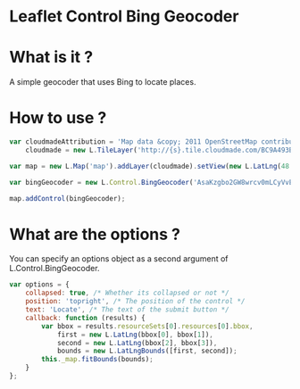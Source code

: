 Leaflet Control Bing Geocoder
=============================

# What is it ?
A simple geocoder that uses Bing to locate places.

# How to use ?
```javascript
var cloudmadeAttribution = 'Map data &copy; 2011 OpenStreetMap contributors, Imagery &copy; 2011 CloudMade',
    cloudmade = new L.TileLayer('http://{s}.tile.cloudmade.com/BC9A493B41014CAABB98F0471D759707/997/256/{z}/{x}/{y}.png', {attribution: cloudmadeAttribution});

var map = new L.Map('map').addLayer(cloudmade).setView(new L.LatLng(48.5, 2.5), 15);

var bingGeocoder = new L.Control.BingGeocoder('AsaKzgbo2GW8wrcv0mLCyVvEx2Q8V1N54Gpmizw-fzHIKOAjAMMy4TdNfKdS71vs');

map.addControl(bingGeocoder);
```

# What are the options ?
You can specify an options object as a second argument of L.Control.BingGeocoder.
```javascript
var options = {
    collapsed: true, /* Whether its collapsed or not */
    position: 'topright', /* The position of the control */
    text: 'Locate', /* The text of the submit button */
    callback: function (results) {
        var bbox = results.resourceSets[0].resources[0].bbox,
            first = new L.LatLng(bbox[0], bbox[1]),
            second = new L.LatLng(bbox[2], bbox[3]),
            bounds = new L.LatLngBounds([first, second]);
        this._map.fitBounds(bounds);
    }
};
```
